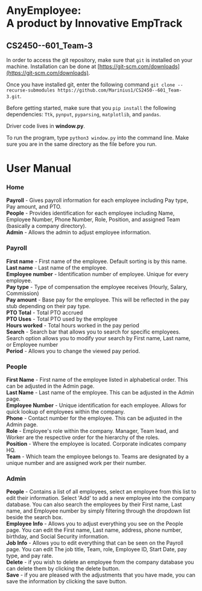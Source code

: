 # AnyEmployee:<br/>A product by Innovative EmpTrack

## CS2450--601_Team-3 

In order to access the git repository, make sure that `git` is installed on your machine. Installation can be done at [https://git-scm.com/downloads](https://git-scm.com/downloads).

Once you have installed git, enter the following command `git clone --recurse-submodules https://github.com/Marinius1/CS2450--601_Team-3.git`.

Before getting started, make sure that you `pip install` the following dependencies: `Ttk`, `pynput`, `pyparsing`, `matplotlib`, and `pandas`.

Driver code lives in **window.py**.

To run the program, type `python3 window.py` into the command line. Make sure you are in the same directory as the file before you run.



# User Manual

### Home

**Payroll** - Gives payroll information for each employee including Pay type, Pay amount, and PTO.<br/>
**People** - Provides identification for each employee including Name, Employee Number, Phone Number, Role, Position, and assigned Team (basically a company directory).<br/>
**Admin** - Allows the admin to adjust employee information.<br/>

### Payroll

**First name** - First name of the employee. Default sorting is by this name.<br/>
**Last name** - Last name of the employee.<br/>
**Employee number** - Identification number of employee. Unique for every employee.<br/>
**Pay type** - Type of compensation the employee receives (Hourly, Salary, Commission)<br/>
**Pay amount** - Base pay for the employee. This will be reflected in the pay stub depending on their pay type.<br/>
**PTO Total** - Total PTO accrued <br/>
**PTO Uses** - Total PTO used by the employee<br/>
**Hours worked** - Total hours worked in the pay period<br/>
**Search** - Search bar that allows you to search for specific employees. Search option allows you to modify your search by First name, Last name, or Employee number<br/>
**Period** - Allows you to change the viewed pay period. <br/>

### People

**First Name** - First name of the employee listed in alphabetical order. This can be adjusted in the Admin page.<br/>
**Last Name** - Last name of the employee. This can be adjusted in the Admin page.<br/>
**Employee Number** - Unique identification for each employee. Allows for quick lookup of employees within the company. <br/>
**Phone** - Contact number for the employee. This can be adjusted in the Admin page.<br/>
**Role** - Employee's role within the company. Manager, Team lead, and Worker are the respective order for the hierarchy of the roles.<br/>
**Position** - Where the employee is located. Corporate indicates company HQ.<br/>
**Team** - Which team the employee belongs to. Teams are designated by a unique number and are assigned work per their number. <br/>

### Admin

**People** - Contains a list of all employees, select an employee from this list to edit their information. Select 'Add' to add a new employee into the company database. You can also search the employees by their First name, Last name, and Employee number by simply filtering through the dropdown list beside the search box.<br/> 
**Employee Info** - Allows you to adjust everything you see on the People page. You can edit the First name, Last name, address, phone number, birthday, and Social Security information. <br/>
**Job Info** - Allows you to edit everything that can be seen on the Payroll page. You can edit The job title, Team, role, Employee ID, Start Date, pay type, and pay rate. <br/>
**Delete** - if you wish to delete an employee from the company database you can delete them by clicking the delete button. <br/>
**Save** - if you are pleased with the adjustments that you have made, you can save the information by clicking the save button.<br/>
